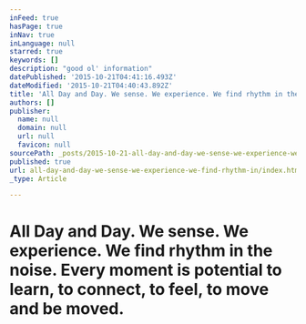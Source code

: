 ```yaml
---
inFeed: true
hasPage: true
inNav: true
inLanguage: null
starred: true
keywords: []
description: "good ol' information"
datePublished: '2015-10-21T04:41:16.493Z'
dateModified: '2015-10-21T04:40:43.892Z'
title: 'All Day and Day. We sense. We experience. We find rhythm in the noise. Every moment is potential to learn, to connect, to feel, to move and be moved.'
authors: []
publisher:
  name: null
  domain: null
  url: null
  favicon: null
sourcePath: _posts/2015-10-21-all-day-and-day-we-sense-we-experience-we-find-rhythm-in.md
published: true
url: all-day-and-day-we-sense-we-experience-we-find-rhythm-in/index.html
_type: Article

---
```

# All Day and Day. We sense. We experience. We find rhythm in the noise. Every moment is potential to learn, to connect, to feel, to move and be moved.